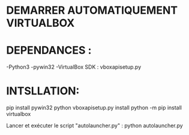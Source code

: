 # DEMARRER AUTOMATIQUEMENT VIRTUALBOX

# DEPENDANCES :
-Python3
-pywin32
-VirtualBox SDK : vboxapisetup.py

# INTSLLATION:
pip install pywin32
python vboxapisetup.py install
python -m pip install virtualbox

Lancer et exécuter le script "autolauncher.py" : python autolauncher.py
